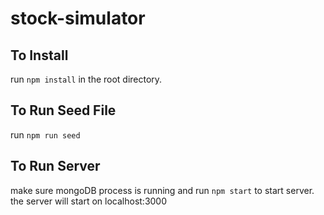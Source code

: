 # stock-simulator

## To Install
run `npm install` in the root directory.

## To Run Seed File
run `npm run seed`

## To Run Server
make sure mongoDB process is running and run `npm start` to start server.
the server will start on localhost:3000
